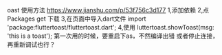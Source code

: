 

oast 使用方法
https://www.jianshu.com/p/53f756c3d177 
1,添加依赖
2,点 Packages get 下载
3,在页面中导入dart文件
import 'package:fluttertoast/fluttertoast.dart';
4,使用
luttertoast.showToast(msg: 'this is a toast');
第一次用的时候，要重启下as，不然编译出错
或者停止连接，再重新调试也行？



